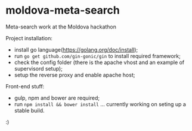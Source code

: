 # moldova-meta-search
Meta-search work at the Moldova hackathon

Project installation:

- install go language(https://golang.org/doc/install);
- run `go get github.com/gin-gonic/gin` to install required framework;
- check the config folder (there is the apache vhost and an example of supervisord setup);
- setup the reverse proxy and enable apache host;

Front-end stuff:

- gulp, npm and bower are required;
- run `npm install && bower install`
... currently working on seting up a stable build.

:)
